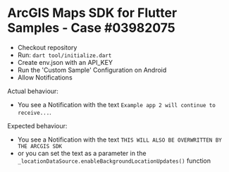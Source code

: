 # ArcGIS Maps SDK for Flutter Samples - Case #03982075

- Checkout repository
- Run: `dart tool/initialize.dart`
- Create env.json with an API_KEY 
- Run the 'Custom Sample' Configuration on Android
- Allow Notifications

Actual behaviour:
- You see a Notification with the text `Example app 2 will continue to receive...`.

Expected behaviour:
- You see a Notification with the text `THIS WILL ALSO BE OVERWRITTEN BY THE ARCGIS SDK`
- or you can set the text as a parameter in the `_locationDataSource.enableBackgroundLocationUpdates()` function